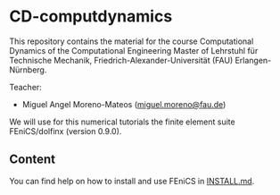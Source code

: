 # CD-computdynamics

This repository contains the material for the course Computational Dynamics of the Computational Engineering Master of Lehrstuhl für Technische Mechanik, Friedrich-Alexander-Universität (FAU) Erlangen-Nürnberg.

Teacher:
- Miguel Angel Moreno-Mateos (miguel.moreno@fau.de)

We will use for this numerical tutorials the finite element suite FEniCS/dolfinx (version 0.9.0).

## Content

You can find help on how to install and use FEniCS in [INSTALL.md](https://github.com/MorenoMiguelES/CD-computdynamics/blob/main/INSTALL.md).
